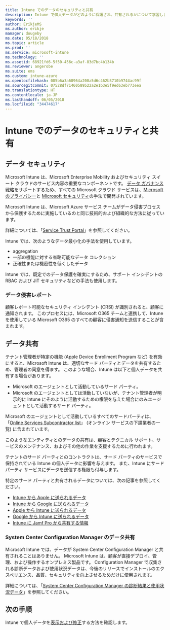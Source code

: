 ```yaml
---
title: Intune でのデータのセキュリティと共有
description: Intune で個人データがどのように保護され、共有されるかについて学習します。
keywords: ''
author: ErikjeMS
ms.author: erikje
manager: dougeby
ms.date: 05/18/2018
ms.topic: article
ms.prod: ''
ms.service: microsoft-intune
ms.technology: ''
ms.assetid: 68921fd6-5f50-456c-a3af-83d7bc4b134b
ms.reviewer: angerobe
ms.suite: ems
ms.custom: intune-azure
ms.openlocfilehash: 085b6a3a68964a200a5d6c462b3710b9744ac99f
ms.sourcegitcommit: 07528df71460589522a2e1b3e5f9ed63eb773eea
ms.translationtype: HT
ms.contentlocale: ja-JP
ms.lasthandoff: 06/05/2018
ms.locfileid: "34474617"
---
```

# <a name="data-security-and-sharing-in-intune"></a>Intune でのデータのセキュリティと共有


## <a name="data-security"></a>データ セキュリティ

Microsoft Intune は、Microsoft Enterprise Mobility およびセキュリティ スイート クラウドのサービス内容の重要なコンポーネントです。 [データ ガバナンス戦略](https://www.microsoft.com/en-us/TrustCenter/Security/default.aspx)をサポートするため、すべての Microsoft クラウド サービスは、[Microsoft のプライバシー](https://www.microsoft.com/en-us/trustcenter/privacy)と [Microsoft セキュリティ](https://www.microsoft.com/en-us/trustcenter/security/)の手法で開発されています。  

Microsoft Intune は、Microsoft Azure サービス チームがデータ侵害プロセスから保護するために実施しているのと同じ技術的および組織的な方法に従っています。

詳細については、「[Service Trust Portal](https://www.microsoft.com/en-us/TrustCenter/stp)」を参照してください。

Intune では、次のようなデータ最小化の手法を使用しています。

- aggregation
- 一部の機能に対する省略可能なデータ コレクション
- 正確性または機密性を低くしたデータ

Intune では、既定でのデータ保護を確実にするため、サポート インシデントの RBAC および JiT セキュリティなどの手法も使用します。 

### <a name="data-breach-reporting"></a>データ侵害レポート

顧客レポート可能なセキュリティ インシデント (CRSI) が識別されると、顧客に通知されます。 このプロセスには、Microsoft O365 チームと連携して、Intune を使用している Microsoft O365 のすべての顧客に侵害通知を送信することが含まれます。

## <a name="data-sharing"></a>データ共有

テナント管理者が特定の機能 (Apple Device Enrollment Program など) を有効にすると、Microsoft Intune は、適切なサード パーティとデータを共有するため、管理者の同意を得ます。 このような場合、Intune は以下と個人データを共有する場合があります。

- Microsoft のエージェントとして活動しているサード パーティ。
- Microsoft のエージェントとしては活動していないが、テナント管理者が明示的に Intune にそのように活動するための権限を与えた場合にのみエージェントとして活動するサード パーティ。

Microsoft のエージェントとして活動しているすべてのサードパーティは、「[Online Services Subcontractor list](https://aka.ms/Online_Serv_Subcontractor_List)」 (オンライン サービスの下請業者の一覧) に含まれています。

このようなエンティティとのデータの共有は、顧客とテクニカル サポート、サービスのメンテナンス、およびその他の作業を支援するために行われます。

テナントのサード パーティとのコントラクトは、サード パーティのサービスで保持されている Intune の個人データに影響を与えます。 また、Intune にサード パーティ サービスにデータを送信する権限も付与します。  

特定のサード パーティと共有されるデータについては、次の記事を参照してください。
- [Intune から Apple に送られるデータ](data-intune-sends-to-apple.md)
- [Intune から Google に送られるデータ](data-intune-sends-to-google.md)
- [Apple から Intune に送られるデータ](data-apple-sends-to-intune.md)
- [Google から Intune に送られるデータ](data-google-sends-to-intune.md)
- [Intune に Jamf Pro から共有する情報](conditional-access-integrate-jamf.md#information-shared-from-jamf-pro-to-intune)

### <a name="system-center-configuration-manager-data-sharing"></a>System Center Configuration Manager のデータ共有

Microsoft Intune では、データが System Center Configuration Manager と共有されることはありません。 Microsoft Intune は、顧客が直接デプロイ、管理、および操作するオンプレミス製品です。 Configuration Manager で収集される診断データおよび使用状況データは、今後のリリースでインストールのエクスペリエンス、品質、セキュリティを向上させるためだけに使用されます。

詳細については、「[System Center Configuration Manager の診断結果と使用状況データ](https://docs.microsoft.com/en-us/sccm/core/plan-design/diagnostics/diagnostics-and-usage-data.md)」を参照してください。 


## <a name="next-steps"></a>次の手順

Intune で個人データを[表示および修正](privacy-data-view-correct.md)する方法を確認します。